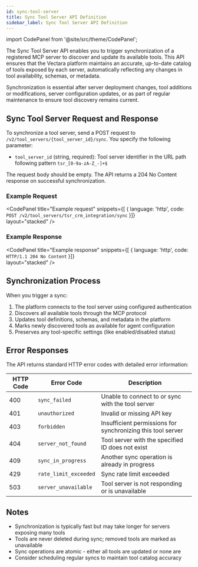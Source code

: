 ```yaml
---
id: sync-tool-server
title: Sync Tool Server API Definition
sidebar_label: Sync Tool Server API Definition
---
```


import CodePanel from '@site/src/theme/CodePanel';

The Sync Tool Server API enables you to trigger synchronization of a registered MCP server to discover and update its available tools. This API ensures that the Vectara platform maintains an accurate, up-to-date catalog of tools exposed by each server, automatically reflecting any changes in tool availability, schemas, or metadata.

Synchronization is essential after server deployment changes, tool additions or modifications, server configuration updates, or as part of regular maintenance to ensure tool discovery remains current.

## Sync Tool Server Request and Response

To synchronize a tool server, send a POST request to `/v2/tool_servers/{tool_server_id}/sync`. You specify the following parameter:

- `tool_server_id` (string, required): Tool server identifier in the URL path following pattern `tsr_[0-9a-zA-Z_-]+$`

The request body should be empty. The API returns a 204 No Content response on successful synchronization.

### Example Request

<CodePanel
  title="Example request"
  snippets={[
    {
      language: 'http',
      code: `POST /v2/tool_servers/tsr_crm_integration/sync`
    }]}  
  layout="stacked"
/>

### Example Response

<CodePanel
  title="Example response"
  snippets={[
    {
      language: 'http',
      code: `HTTP/1.1 204 No Content`
    }]}  
  layout="stacked"
/>

## Synchronization Process

When you trigger a sync:
1. The platform connects to the tool server using configured authentication
2. Discovers all available tools through the MCP protocol
3. Updates tool definitions, schemas, and metadata in the platform
4. Marks newly discovered tools as available for agent configuration
5. Preserves any tool-specific settings (like enabled/disabled status)

## Error Responses

The API returns standard HTTP error codes with detailed error information:

| HTTP Code | Error Code | Description |
|-----------|------------|-------------|
| 400 | `sync_failed` | Unable to connect to or sync with the tool server |
| 401 | `unauthorized` | Invalid or missing API key |
| 403 | `forbidden` | Insufficient permissions for synchronizing this tool server |
| 404 | `server_not_found` | Tool server with the specified ID does not exist |
| 409 | `sync_in_progress` | Another sync operation is already in progress |
| 429 | `rate_limit_exceeded` | Sync rate limit exceeded |
| 503 | `server_unavailable` | Tool server is not responding or is unavailable |

## Notes

- Synchronization is typically fast but may take longer for servers exposing many tools
- Tools are never deleted during sync; removed tools are marked as unavailable
- Sync operations are atomic - either all tools are updated or none are
- Consider scheduling regular syncs to maintain tool catalog accuracy